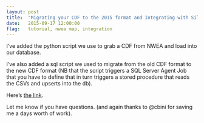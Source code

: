 ```yaml
---
layout: post
title:  "Migrating your CDF to the 2015 format and Integrating with Silo."
date:   2015-09-17 12:00:00
flag:   tutorial, nwea map, integration
---
```

I’ve added the  python script we use to grab a CDF from NWEA and load into our database.  

I’ve also added a sql script we used to migrate from the old CDF format to the new CDF format (NB that the script triggers a SQL Server Agent Job that you have to define that in turn triggers a stored procedure that reads the CSVs and upserts into the db).

Here’s [the link](https://github.com/kippdata/silo/tree/master/scripts/Ed_Tech_Integrations/NWEA_MAP).

Let me know if you have questions. (and again thanks to @cbini for saving me a days worth of work).

